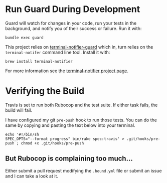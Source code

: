 # Run Guard During Development
Guard will watch for changes in your code, run your tests in the background, and notify you of their success or failure.
Run it with:
```console
bundle exec guard
```

This project relies on [terminal-notifier-guard](https://rubygems.org/gems/terminal-notifier-guard) which in, turn relies on the `terminal-notifer` command line tool.
Install it with:

```console
brew install terminal-notifier
```
For more information see the [terminal-notifier project page](https://github.com/alloy/terminal-notifier).

# Verifying the Build

Travis is set to run both Rubocop and the test suite.
If either task fails, the build will fail.

I have configured my git `pre-push` hook to run those tests.
You can do the same by copying and pasting the text below into your terminal.

```console
echo '#!/bin/sh
SPEC_OPTS="--format progress" bin/rake spec:travis' > .git/hooks/pre-push ; chmod +x .git/hooks/pre-push
```

## But Rubocop is complaining too much...

Either submit a pull request modifying the `.hound.yml` file or submit an issue
and I can take a look at it.
